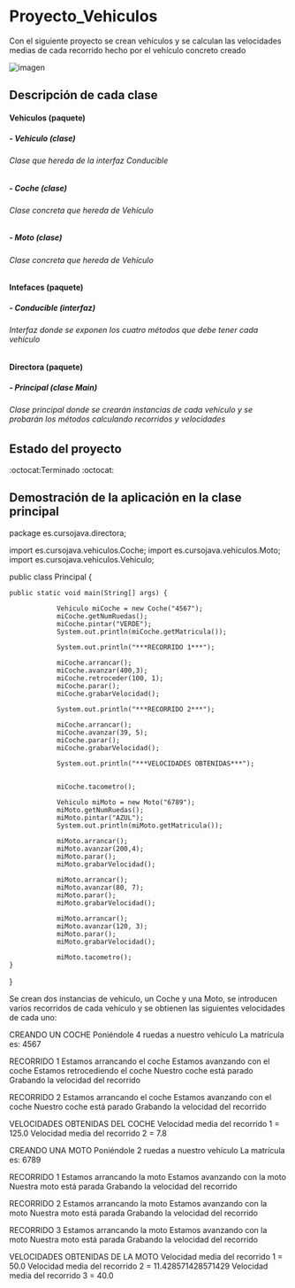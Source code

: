# Proyecto_Vehiculos
Con el siguiente proyecto se crean vehículos y se calculan las velocidades medias de cada recorrido hecho por el vehículo concreto creado


![imagen](https://github.com/AlosProg/Proyecto_Vehiculos/assets/125483177/a1a29972-e198-402b-a45a-d6961b449fee)

## **Descripción de cada clase**

#### **Vehiculos (paquete)**
##### - Vehiculo (clase)
######  Clase que hereda de la interfaz Conducible
##### - Coche (clase)
######  Clase concreta que hereda de Vehículo
##### - Moto (clase)
######  Clase concreta que hereda de Vehículo
#### **Intefaces (paquete)**
##### - Conducible (interfaz)
######  Interfaz donde se exponen los cuatro métodos que debe tener cada vehículo
#### **Directora (paquete)**
##### - Principal (clase Main)
######  Clase principal donde se crearán instancias de cada vehículo y se probarán los métodos calculando recorridos y velocidades

## **Estado del proyecto**

:octocat:Terminado :octocat:

## **Demostración de la aplicación en la clase principal**

package es.cursojava.directora;

import es.cursojava.vehiculos.Coche;
import es.cursojava.vehiculos.Moto;
import es.cursojava.vehiculos.Vehiculo;


public class Principal {

	public static void main(String[] args) {
		
				Vehiculo miCoche = new Coche("4567");
				miCoche.getNumRuedas();
				miCoche.pintar("VERDE");
				System.out.println(miCoche.getMatricula());
				
				System.out.println("***RECORRIDO 1***");
				
				miCoche.arrancar();
				miCoche.avanzar(400,3);
				miCoche.retroceder(100, 1);
				miCoche.parar();
				miCoche.grabarVelocidad();
				
				System.out.println("***RECORRIDO 2***");
				
				miCoche.arrancar();
				miCoche.avanzar(39, 5);
				miCoche.parar();
				miCoche.grabarVelocidad();
				
				System.out.println("***VELOCIDADES OBTENIDAS***");
				
				
				miCoche.tacometro();
			
				Vehiculo miMoto = new Moto("6789");
				miMoto.getNumRuedas();
				miMoto.pintar("AZUL");
				System.out.println(miMoto.getMatricula());
				
				miMoto.arrancar();
				miMoto.avanzar(200,4);
				miMoto.parar();
				miMoto.grabarVelocidad();
				
				miMoto.arrancar();
				miMoto.avanzar(80, 7);
				miMoto.parar();
				miMoto.grabarVelocidad();
				
				miMoto.arrancar();
				miMoto.avanzar(120, 3);
				miMoto.parar();
				miMoto.grabarVelocidad();
				
				miMoto.tacometro();
	}
}

Se crean dos instancias de vehículo, un Coche y una Moto, se introducen varios recorridos de cada vehículo y se obtienen las siguientes velocidades de cada uno:

CREANDO UN COCHE
Poniéndole 4 ruedas a nuestro vehículo
La matrícula es: 4567

RECORRIDO 1
Estamos arrancando el coche
Estamos avanzando con el coche
Estamos retrocediendo el coche
Nuestro coche está parado
Grabando la velocidad del recorrido

RECORRIDO 2
Estamos arrancando el coche
Estamos avanzando con el coche
Nuestro coche está parado
Grabando la velocidad del recorrido

VELOCIDADES OBTENIDAS DEL COCHE
Velocidad media del recorrido 1 = 125.0
Velocidad media del recorrido 2 = 7.8

CREANDO UNA MOTO
Poniéndole 2 ruedas a nuestro vehículo
La matrícula es: 6789

RECORRIDO 1
Estamos arrancando la moto
Estamos avanzando con la moto
Nuestra moto está parada
Grabando la velocidad del recorrido

RECORRIDO 2
Estamos arrancando la moto
Estamos avanzando con la moto
Nuestra moto está parada
Grabando la velocidad del recorrido

RECORRIDO 3
Estamos arrancando la moto
Estamos avanzando con la moto
Nuestra moto está parada
Grabando la velocidad del recorrido

VELOCIDADES OBTENIDAS DE LA MOTO
Velocidad media del recorrido 1 = 50.0
Velocidad media del recorrido 2 = 11.428571428571429
Velocidad media del recorrido 3 = 40.0



